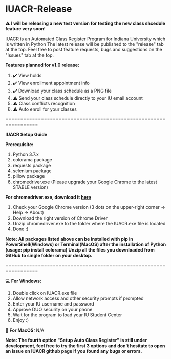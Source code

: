 # IUACR-Release
<b> ⚠️ I will be releasing a new test version for testing the new class shcedule feature very soon! </b>

IUACR is an Automated Class Register Program for Indiana University which is written in Python The latest release will be published to the "release" tab at the top. Feel free to post feature requests, bugs and suggestions on the "Issues" tab at the top.

<b>Features planned for v1.0 release:</b>
1. ✔️ View holds
2. ✔️ View enrollment appointment info
3. ✔️ Download your class schedule as a PNG file
4. ⚠️ Send your class schedule directly to your IU email account
5. ⚠️ Class conflicts recognition
6. ⚠️ Auto enroll for your classes

=================================================================

<b> IUACR Setup Guide </b>

<b> Prerequisite: </b>
1. Python 3.7.x
2. colorama package
3. requests package
4. selenium package
5. pillow package
6. chromedriver.exe (Please upgrade your Google Chrome to the latest STABLE version)

<b> For chromedriver.exe, download it [here](https://chromedriver.chromium.org/downloads) </b>
1. Check your Google Chrome version (3 dots on the upper-right corner -> Help -> About)
2. Download the right version of Chrome Driver
3. Unzip chromedriver.exe to the folder where the IUACR.exe file is located
4. Done :)

<b> Note: All packages listed above can be installed with pip in PowerShell(Windows) or Terminal(MacOS) 
after the installation of Python (usage: pip install colorama)
Unzip all the files you downloaded from GitHub to single folder on your desktop. </b>

=================================================================

:computer: <b> For Windows: </b>
1. Double click on IUACR.exe file
2. Allow network access and other security prompts if prompted
3. Enter your IU username and password
4. Approve DUO security on your phone
5. Wait for the program to load your IU Student Center
6. Enjoy :)

:apple: <b> For MacOS: </b>
N/A


<b> Note: The fourth option "Setup Auto Class Register" is still under development, feel free to
try the first 3 options and don't hesitate to open an issue on IUACR github page if you found any bugs or errors. <b>
